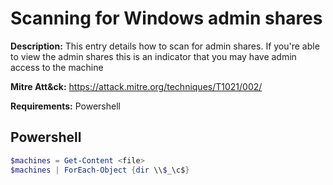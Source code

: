# Scanning for Windows admin shares

**Description:** This entry details how to scan for admin shares. If you're able to view the admin shares this is an indicator that you may have admin access to the machine

**Mitre Att&ck:** https://attack.mitre.org/techniques/T1021/002/

**Requirements:** Powershell

## Powershell

```powershell
$machines = Get-Content <file>
$machines | ForEach-Object {dir \\$_\c$}
```
